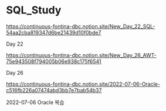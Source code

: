# SQL_Study

https://continuous-fontina-dbc.notion.site/New_Day_22_SQL-54aa2cba819347d6be21439d10f0bde7

Day 22

https://continuous-fontina-dbc.notion.site/New_Day_26_AWT-75e943508f794005b06e938c175f6541

Day 26

https://continuous-fontina-dbc.notion.site/2022-07-06-Oracle-c516fb226a07474abd3bb7e7bab54b37

2022-07-06
Oracle 복습
